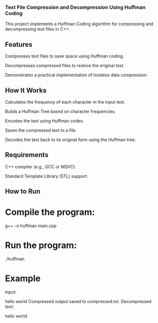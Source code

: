### Text File Compression and Decompression Using Huffman Coding
This project implements a Huffman Coding algorithm for compressing and decompressing text files in C++.

## Features
Compresses text files to save space using Huffman coding.

Decompresses compressed files to restore the original text.

Demonstrates a practical implementation of lossless data compression.

## How It Works
Calculates the frequency of each character in the input text.

Builds a Huffman Tree based on character frequencies.

Encodes the text using Huffman codes.

Saves the compressed text to a file.

Decodes the text back to its original form using the Huffman tree.

## Requirements
C++ compiler (e.g., GCC or MSVC).

Standard Template Library (STL) support.

## How to Run

# Compile the program:

g++ -o huffman main.cpp
# Run the program:

./huffman


# Example
Input:

hello world
Compressed output saved to compressed.txt.
Decompressed text:

hello world